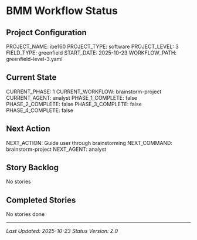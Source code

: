 # BMM Workflow Status

## Project Configuration

PROJECT_NAME: ibe160
PROJECT_TYPE: software
PROJECT_LEVEL: 3
FIELD_TYPE: greenfield
START_DATE: 2025-10-23
WORKFLOW_PATH: greenfield-level-3.yaml

## Current State

CURRENT_PHASE: 1
CURRENT_WORKFLOW: brainstorm-project
CURRENT_AGENT: analyst
PHASE_1_COMPLETE: false
PHASE_2_COMPLETE: false
PHASE_3_COMPLETE: false
PHASE_4_COMPLETE: false

## Next Action

NEXT_ACTION: Guide user through brainstorming
NEXT_COMMAND: brainstorm-project
NEXT_AGENT: analyst

## Story Backlog

No stories

## Completed Stories

No stories done

---

_Last Updated: 2025-10-23_
_Status Version: 2.0_